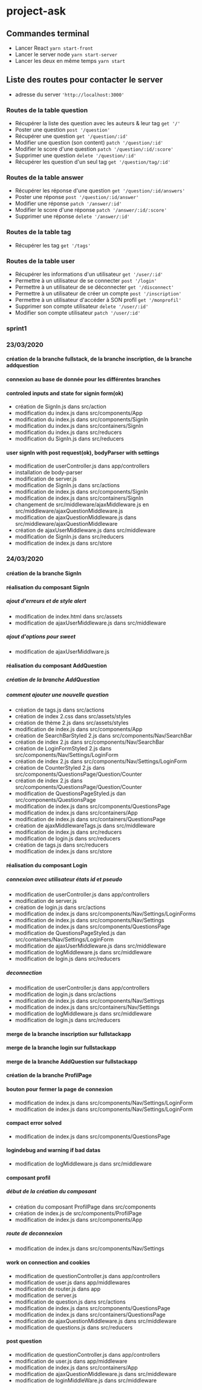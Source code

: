 # project-ask

## Commandes terminal

- Lancer React ```yarn start-front```
- Lancer le server node ```yarn start-server```
- Lancer les deux en même temps ```yarn start```

## Liste des routes pour contacter le server

- adresse du server ```'http://localhost:3000'```

### Routes de la table question

- Récupérer la liste des question avec les auteurs & leur tag ```get '/'```
- Poster une question ```post '/question'```
- Récupérer une question ```get '/question/:id'```
- Modifier une question (son content) ```patch '/question/:id'```
- Modifier le score d'une question ```patch '/question/:id/:score'```
- Supprimer une question ```delete '/question/:id'```
- Récupérer les question d'un seul tag ```get '/question/tag/:id'```

### Routes de la table answer

- Récupérer les réponse d'une question ```get '/question/:id/answers'```
- Poster une réponse ```post '/question/:id/answer'```
- Modifier une réponse ```patch '/answer/:id'```
- Modifier le score d'une réponse ```patch '/answer/:id/:score'```
- Supprimer une réponse ```delete '/answer/:id'```

### Routes de la table tag

- Récupérer les tag ```get '/tags'```

### Routes de la table user

- Récupérer les informations d'un utilisateur ```get '/user/:id'```
- Permettre à un utilisateur de se connecter ```post '/login'```
- Permettre à un utilisateur de se déconnecter ```get '/disconnect'```
- Permettre à un utilisateur de créer un compte ```post '/inscription'```
- Permettre à un utilisateur d'accéder à SON profil ```get '/monprofil'```
- Supprimer son compte utilisateur ```delete '/user/:id'```
- Modifier son compte utilisateur ```patch '/user/:id'```

### sprint1

### 23/03/2020

#### création de la branche fullstack, de la branche inscription, de la branche addquestion

#### connexion au base de donnée pour les différentes branches

#### controled inputs and state for signin form(ok)

- création de SignIn.js dans src/action
- modification du index.js dans src/components/App
- modification du index.js dans src/components/SignIn
- modification du index.js dans src/containers/SignIn
- modification du index.js dans src/reducers
- modification du SignIn.js dans src/reducers

#### user signIn with post request(ok), bodyParser with settings

- modification de userController.js dans app/controllers
- installation de body-parser
- modification de server.js
- modification de SignIn.js dans src/actions
- modification de index.js dans src/components/SignIn
- modification de index.js dans src/containers/SignIn
- changement de src/middleware/ajaxMiddleware.js en src/middleware/ajaxQuestionMiddleware.js
- modification de ajaxQuestionMiddleware.js dans src/middleware/ajaxQuestionMiddleware
- création de ajaxUserMiddleware.js dans src/middleware
- modification de SignIn.js dans src/reducers
- modification de index.js dans src/store

### 24/03/2020

#### création de la branche SignIn

#### réalisation du composant SignIn

##### ajout d'erreurs et de style alert

- modification de index.html dans src/assets
- modification de ajaxUserMiddleware.js dans src/middleware

##### ajout d'options pour sweet

- modification de ajaxUserMiddlware.js

#### réalisation du composant AddQuestion

##### création de la branche AddQuestion

##### comment ajouter une nouvelle question

- création de tags.js dans src/actions
- création de index 2.css dans src/assets/styles
- création de thème 2.js dans src/assets/styles
- modification de index.js dans src/components/App
- création de SearchBarStyled 2.js dans src/components/Nav/SearchBar
- création de index 2.js dans src/components/Nav/SearchBar
- création de LoginFormStyled 2.js dans src/components/Nav/Settings/LoginForm
- création de index 2.js dans src/components/Nav/Settings/LoginForm
- création de CounterStyled 2.js dans src/components/QuestionsPage/Question/Counter
- création de index 2.js dans src/components/QuestionsPage/Question/Counter
- modification de QuestionsPageStyled.js dan src/components/QuestionsPage
- modification de index.js dans src/components/QuestionsPage
- modification de index.js dans src/containers/App
- modification de index.js dans src/containers/QuestionsPage
- création de ajaxMiddlewareTags.js dans src/middleware
- modification de index.js dans src/reducers
- modification de login.js dans src/reducers
- création de tags.js dans src/reducers
- modification de index.js dans src/store
  
#### réalisation du composant Login

##### connexion avec utilisateur états id et pseudo

- modification de userController.js dans app/controllers
- modification de server.js
- création de login.js dans src/actions
- modification de index.js dans src/components/Nav/Settings/LoginForms
- modification de index.js dans src/components/Nav/Settings
- modification de index.js dans src/components/QuestionsPage
- modification de QuestionsPageStyled.js dan src/containers/Nav/Settings/LoginForm
- modification de ajaxUserMiddleware.js dans src/middleware
- modification de logMiddleware.js dans src/middleware
- modification de login.js dans src/reducers
  
##### deconnection

- modification de userController.js dans app/controllers
- modification de login.js dans src/actions
- modification de index.js dans src/components/Nav/Settings
- modification de index.js dans src/containers/Nav/Settings
- modification de logMiddleware.js dans src/middleware
- modification de login.js dans src/reducers
  
#### merge de la branche inscription sur fullstackapp

#### merge de la branche login sur fullstackapp

#### merge de la branche AddQuestion sur fullstackapp

#### création de la branche ProfilPage

#### bouton pour fermer la page de connexion

- modification de index.js dans src/components/Nav/Settings/LoginForm
- modification de index.js dans src/components/Nav/Settings/LoginForm

#### compact error solved

- modification de index.js dans src/components/QuestionsPage
  
#### logindebug and warning if bad datas

- modification de logMiddleware.js dans src/middleware
  
#### composant profil

##### début de la création du composant

- création du composant ProfilPage dans src/components
- création de index.js de src/components/ProfilPage
- modification de index.js dans src/components/App

##### route de deconnexion

- modification de index.js dans src/components/Nav/Settings

#### work on connection and cookies

- modification de questionController.js dans app/controllers
- modification de user.js dans app/middlewares
- modification de router.js dans app
- modification de server.js
- modification de question.js dans src/actions
- modification de index.js dans src/components/QuestionsPage
- modification de index.js dans src/containers/QuestionsPage
- modification de ajaxQuestionMiddleware.js dans src/middleware
- modification de questions.js dans src/reducers

#### post question

- modification de questionController.js dans app/controllers
- modification de user.js dans app/middleware
- modification de index.js dans src/containers/App
- modification de ajaxQuestionMiddleware.js dans src/middleware
- modification de loginMiddleWare.js dans src/middleware

